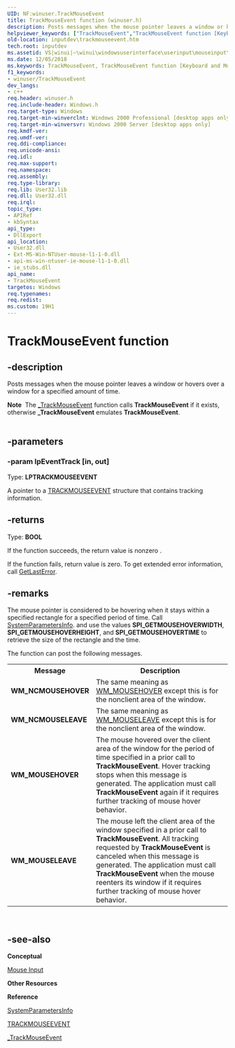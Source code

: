 ```yaml
---
UID: NF:winuser.TrackMouseEvent
title: TrackMouseEvent function (winuser.h)
description: Posts messages when the mouse pointer leaves a window or hovers over a window for a specified amount of time.helpviewer_keywords: ["TrackMouseEvent","TrackMouseEvent function [Keyboard and Mouse Input]","_win32_TrackMouseEvent","_win32_trackmouseevent_cpp","inputdev.trackmouseevent","winui._win32_trackmouseevent","winuser/TrackMouseEvent"]
old-location: inputdev\trackmouseevent.htm
tech.root: inputdev
ms.assetid: VS|winui|~\winui\windowsuserinterface\userinput\mouseinput\mouseinputreference\mouseinputfunctions\trackmouseevent.htm
ms.date: 12/05/2018
ms.keywords: TrackMouseEvent, TrackMouseEvent function [Keyboard and Mouse Input], _win32_TrackMouseEvent, _win32_trackmouseevent_cpp, inputdev.trackmouseevent, winui._win32_trackmouseevent, winuser/TrackMouseEvent
f1_keywords:
- winuser/TrackMouseEvent
dev_langs:
- c++
req.header: winuser.h
req.include-header: Windows.h
req.target-type: Windows
req.target-min-winverclnt: Windows 2000 Professional [desktop apps only]
req.target-min-winversvr: Windows 2000 Server [desktop apps only]
req.kmdf-ver: 
req.umdf-ver: 
req.ddi-compliance: 
req.unicode-ansi: 
req.idl: 
req.max-support: 
req.namespace: 
req.assembly: 
req.type-library: 
req.lib: User32.lib
req.dll: User32.dll
req.irql: 
topic_type:
- APIRef
- kbSyntax
api_type:
- DllExport
api_location:
- User32.dll
- Ext-MS-Win-NTUser-mouse-l1-1-0.dll
- api-ms-win-ntuser-ie-mouse-l1-1-0.dll
- ie_stubs.dll
api_name:
- TrackMouseEvent
targetos: Windows
req.typenames: 
req.redist: 
ms.custom: 19H1
---
```


# TrackMouseEvent function


## -description


Posts messages when the mouse pointer leaves a window or hovers over a window for a specified amount of time.
<div class="alert"><b>Note</b>  The <a href="https://docs.microsoft.com/windows/win32/api/commctrl/nf-commctrl-_trackmouseevent">_TrackMouseEvent</a> function calls <b>TrackMouseEvent</b> if it exists, otherwise <b>_TrackMouseEvent</b> emulates <b>TrackMouseEvent</b>. </div><div> </div>

## -parameters




### -param lpEventTrack [in, out]

Type: <b>LPTRACKMOUSEEVENT</b>

A pointer to a <a href="https://docs.microsoft.com/windows/desktop/api/winuser/ns-winuser-trackmouseevent">TRACKMOUSEEVENT</a> structure that contains tracking information. 


## -returns



Type: <b>BOOL</b>

If the function succeeds, the return value is nonzero . 

If the function fails, return value is zero. To get extended error information, call <a href="https://docs.microsoft.com/windows/desktop/api/errhandlingapi/nf-errhandlingapi-getlasterror">GetLastError</a>.
 




## -remarks



The mouse pointer is considered to be hovering when it stays within a specified rectangle for a specified period of time. Call 
				<a href="https://docs.microsoft.com/windows/desktop/api/winuser/nf-winuser-systemparametersinfoa">SystemParametersInfo</a>.
 and use the values <b>SPI_GETMOUSEHOVERWIDTH</b>, <b>SPI_GETMOUSEHOVERHEIGHT</b>, and <b>SPI_GETMOUSEHOVERTIME</b> to retrieve the size of the rectangle and the time.

The function can post the following messages.

<table>
<tr>
<th>Message</th>
<th>Description</th>
</tr>
<tr>
<td><b>WM_NCMOUSEHOVER</b></td>
<td>The same meaning as <a href="https://docs.microsoft.com/windows/desktop/inputdev/wm-mousehover">WM_MOUSEHOVER</a> except this is for the nonclient area of the window.</td>
</tr>
<tr>
<td><b>WM_NCMOUSELEAVE</b></td>
<td>The same meaning as <a href="https://docs.microsoft.com/windows/desktop/inputdev/wm-mouseleave">WM_MOUSELEAVE</a> except this is for the nonclient area of the window.</td>
</tr>
<tr>
<td><b>WM_MOUSEHOVER</b></td>
<td>The mouse hovered over the client area of the window for the period of time specified in a prior call to <b>TrackMouseEvent</b>. Hover tracking stops when this message is generated. The application must call <b>TrackMouseEvent</b> again if it requires further tracking of mouse hover behavior.</td>
</tr>
<tr>
<td><b>WM_MOUSELEAVE</b></td>
<td>The mouse left the client area of the window specified in a prior call to <b>TrackMouseEvent</b>. All tracking requested by <b>TrackMouseEvent</b> is canceled when this message is generated. The application must call <b>TrackMouseEvent</b> when the mouse reenters its window if it requires further tracking of mouse hover behavior.</td>
</tr>
</table>
 




## -see-also




<b>Conceptual</b>



<a href="https://docs.microsoft.com/windows/desktop/inputdev/mouse-input">Mouse Input</a>



<b>Other Resources</b>



<b>Reference</b>



<a href="https://docs.microsoft.com/windows/desktop/api/winuser/nf-winuser-systemparametersinfoa">SystemParametersInfo</a>



<a href="https://docs.microsoft.com/windows/desktop/api/winuser/ns-winuser-trackmouseevent">TRACKMOUSEEVENT</a>



<a href="https://docs.microsoft.com/windows/win32/api/commctrl/nf-commctrl-_trackmouseevent">_TrackMouseEvent</a>
 

 

